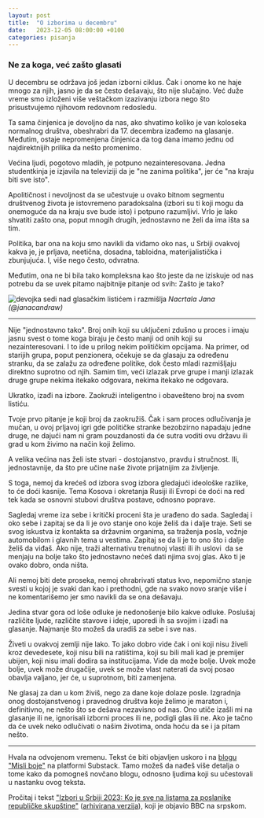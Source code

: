 ```yaml
---
layout: post
title:  "O izborima u decembru"
date:   2023-12-05 08:00:00 +0100
categories: pisanja
---
```

### Ne za koga, već zašto glasati

U decembru se održava još jedan izborni ciklus. Čak i onome ko ne haje mnogo za njih, jasno je da se često dešavaju, što nije slučajno. Već duže vreme smo izloženi više veštačkom izazivanju izbora nego što prisustvujemo njihovom redovnom redosledu.

Ta sama činjenica je dovoljno da nas, ako shvatimo koliko je van koloseka normalnog društva, obeshrabri da 17. decembra izađemo na glasanje. Međutim, ostaje nepromenjena činjenica da tog dana imamo jednu od najdirektnijih prilika da nešto promenimo.

Većina ljudi, pogotovo mladih, je potpuno nezainteresovana. Jedna studentkinja je izjavila na televiziji da je "ne zanima politika", jer će "na kraju biti sve isto".

Apolitičnost i nevoljnost da se učestvuje u ovako bitnom segmentu društvenog života je istovremeno paradoksalna (izbori su ti koji mogu da onemoguće da na kraju sve bude isto) i potpuno razumljivi. Vrlo je lako shvatiti zašto ona, poput mnogih drugih, jednostavno ne želi da ima išta sa tim.

Politika, bar ona na koju smo navikli da viđamo oko nas, u Srbiji ovakvoj kakva je, je prljava, neetična, dosadna, tabloidna, materijalistička i zbunjujuća. I, više nego često, odvratna.

Međutim, ona ne bi bila tako kompleksna kao što jeste da ne iziskuje od nas potrebu da se uvek pitamo najbitnije pitanje od svih: Zašto je tako?

![devojka sedi nad glasačkim listićem i razmišlja](/a/j1.png)
*Nacrtala Jana (@janacandraw)*

---

Nije "jednostavno tako". Broj onih koji su uključeni zdušno u proces i imaju jasnu svest o tome koga biraju je često manji od onih koji su nezainteresovani. I to ide u prilog nekim političkim opcijama. Na primer, od starijih grupa, poput penzionera, očekuje se da glasaju za određenu stranku, da se zalažu za određene politike, dok često mladi razmišljaju direktno suprotno od njih. Samim tim, veći izlazak prve grupe i manji izlazak druge grupe nekima itekako odgovara, nekima itekako ne odgovara.

Ukratko, izađi na izbore. Zaokruži inteligentno i obavešteno broj na svom listiću.

Tvoje prvo pitanje je koji broj da zaokružiš. Čak i sam proces odlučivanja je mučan, u ovoj prljavoj igri gde političke stranke bezobzirno napadaju jedne druge, ne dajući nam ni gram pouzdanosti da će sutra voditi ovu državu ili grad u kom živimo na način koji želimo.

A velika većina nas želi iste stvari - dostojanstvo, pravdu i stručnost. Ili, jednostavnije, da što pre učine naše živote prijatnijim za življenje.

S toga, nemoj da krećeš od izbora svog izbora gledajući ideološke razlike, to će doći kasnije. Tema Kosova i okretanja Rusiji ili Evropi će doći na red tek kada se osnovni stubovi društva postave, odnosno poprave.

Sagledaj vreme iza sebe i kritički proceni šta je urađeno do sada. Sagledaj i oko sebe i zapitaj se da li je ovo stanje ono koje želiš da i dalje traje. Seti se svog iskustva iz kontakta sa državnim organima, sa traženja posla, vožnje automobilom i glavnih tema u vestima. Zapitaj se da li je to ono što i dalje želiš da viđaš. Ako nije, traži alternativu trenutnoj vlasti ili ih uslovi  da se menjaju na bolje tako što jednostavno nećeš dati njima svoj glas. Ako ti je ovako dobro, onda ništa.

Ali nemoj biti dete proseka, nemoj ohrabrivati status kvo, nepomično stanje svesti u kojoj je svaki dan kao i prethodni, gde na svako novo sranje više i ne komentarišemo jer smo navikli da se ona dešavaju.

Jedina stvar gora od loše odluke je nedonošenje bilo kakve odluke. Poslušaj različite ljude, različite stavove i ideje, uporedi ih sa svojim i izađi na glasanje. Najmanje što možeš da uradiš za sebe i sve nas.

Živeti u ovakvoj zemlji nije lako. To jako dobro vide čak i oni koji nisu živeli kroz devedesete, koji nisu bili na ratištima, koji su bili mali kad je premijer ubijen, koji nisu imali dodira sa institucijama. Vide da može bolje. Uvek može bolje, uvek može drugačije, uvek se može vlast naterati da svoj posao obavlja valjano, jer će, u suprotnom, biti zamenjena.

Ne glasaj za dan u kom živiš, nego za dane koje dolaze posle. Izgradnja onog dostojanstvenog i pravednog društva koje želimo je maraton i, definitivno, ne nešto što se dešava nezavisno od nas. Ono utiče izašli mi na glasanje ili ne, ignorisali izborni proces ili ne, podigli glas ili ne. Ako je tačno da će uvek neko odlučivati o našim životima, onda hoću da se i ja pitam nešto.

---

Hvala na odvojenom vremenu. Tekst će biti objavljen uskoro i na [blogu "Misli boje"](https://open.substack.com/pub/misliboje/p/o-izborima-u-decembru?r=2mka7&utm_campaign=post&utm_medium=web) na platformi Substack. Tamo možeš da nađeš više detalja o tome kako da pomogneš novčano blogu, odnosno ljudima koji su učestovali u nastanku ovog teksta.

Pročitaj i tekst ["Izbori u Srbiji 2023: Ko je sve na listama za poslanike republičke skupštine"](https://www.bbc.com/serbian/lat/svet-67379555) ([arhivirana verzija](https://web.archive.org/web/20231203182233/https://www.bbc.com/serbian/lat/svet-67379555)), koji je objavio BBC na srpskom.